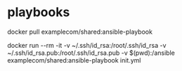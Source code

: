 # playbooks


docker pull examplecom/shared:ansible-playbook

docker run --rm -it -v ~/.ssh/id_rsa:/root/.ssh/id_rsa -v ~/.ssh/id_rsa.pub:/root/.ssh/id_rsa.pub  -v $(pwd):/ansible examplecom/shared:ansible-playbook init.yml
